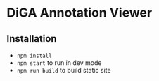 # DiGA Annotation Viewer

## Installation

- `npm install`
- `npm start` to run in dev mode
- `npm run build` to build static site

